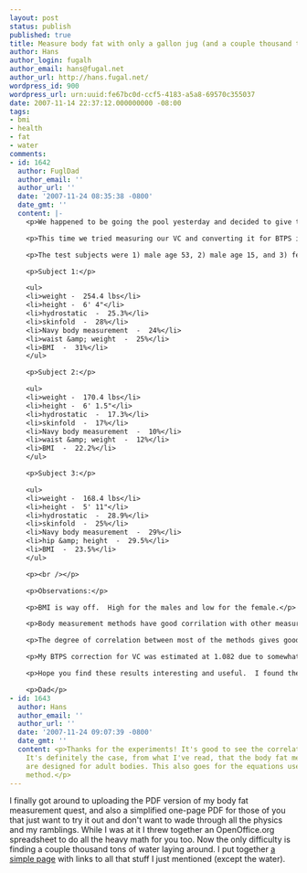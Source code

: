 ```yaml
---
layout: post
status: publish
published: true
title: Measure body fat with only a gallon jug (and a couple thousand tons of water)
author: Hans
author_login: fugalh
author_email: hans@fugal.net
author_url: http://hans.fugal.net/
wordpress_id: 900
wordpress_url: urn:uuid:fe67bc0d-ccf5-4183-a5a8-69570c355037
date: 2007-11-14 22:37:12.000000000 -08:00
tags:
- bmi
- health
- fat
- water
comments:
- id: 1642
  author: FuglDad
  author_email: ''
  author_url: ''
  date: '2007-11-24 08:35:38 -0800'
  date_gmt: ''
  content: |-
    <p>We happened to be going the pool yesterday and decided to give the body fat measurements another try.</p>

    <p>This time we tried measuring our VC and converting it for BTPS in hopes of getting better accuracy.  I then compared the results to the skin fold method, BMI, and two body measurement methods - girth and weight for the males and hips and height for the female and also the Navy tables which include waist or hips, neck and height.  </p>

    <p>The test subjects were 1) male age 53, 2) male age 15, and 3) female age 17. Here are the results:</p>

    <p>Subject 1:</p>

    <ul>
    <li>weight -  254.4 lbs</li>
    <li>height -  6' 4"</li>
    <li>hydrostatic  -  25.3%</li>
    <li>skinfold  -  28%</li>
    <li>Navy body measurement  -  24%</li>
    <li>waist &amp; weight  -  25%</li>
    <li>BMI  -  31%</li>
    </ul>

    <p>Subject 2:</p>

    <ul>
    <li>weight -  170.4 lbs</li>
    <li>height -  6' 1.5"</li>
    <li>hydrostatic  -  17.3%</li>
    <li>skinfold  -  17%</li>
    <li>Navy body measurement  -  10%</li>
    <li>waist &amp; weight  -  12%</li>
    <li>BMI  -  22.2%</li>
    </ul>

    <p>Subject 3:</p>

    <ul>
    <li>weight -  168.4 lbs</li>
    <li>height -  5' 11"</li>
    <li>hydrostatic  -  28.9%</li>
    <li>skinfold  -  25%</li>
    <li>Navy body measurement  -  29%</li>
    <li>hip &amp; height  -  29.5%</li>
    <li>BMI  -  23.5%</li>
    </ul>

    <p><br /></p>

    <p>Observations:</p>

    <p>BMI is way off.  High for the males and low for the female.</p>

    <p>Body measurement methods have good corrilation with other measurements with the very notable exception of the 15 year old male.  Since a 17 year old female will generally have an essentially adult body, the implication is that body measurement methods are only reliable with adults.</p>

    <p>The degree of correlation between most of the methods gives good confidence for your method.  with the additional step to try to get a better handle on VC, I feel confident that the improvised hydrostatic method give the most reliable results.</p>

    <p>My BTPS correction for VC was estimated at 1.082 due to somewhat higher altitude here.</p>

    <p>Hope you find these results interesting and useful.  I found the excersise fun and informative.</p>

    <p>Dad</p>
- id: 1643
  author: Hans
  author_email: ''
  author_url: ''
  date: '2007-11-24 09:07:39 -0800'
  date_gmt: ''
  content: <p>Thanks for the experiments! It's good to see the correlation there.
    It's definitely the case, from what I've read, that the body fat measurement methods
    are designed for adult bodies. This also goes for the equations used in the hydrostatic
    method.</p>
---
```

<p>I finally got around to uploading the PDF version of my body fat measurement quest, and also a simplified one-page PDF for those of you that just want to try it out and don't want to wade through all the physics and my ramblings. While I was at it I threw together an OpenOffice.org spreadsheet to do all the heavy math for you too. Now the only difficulty is finding a couple thousand tons of water laying around. I put together <a href="http://hans.fugal.net/density">a simple page</a> with links to all that stuff I just mentioned (except the water).</p>
